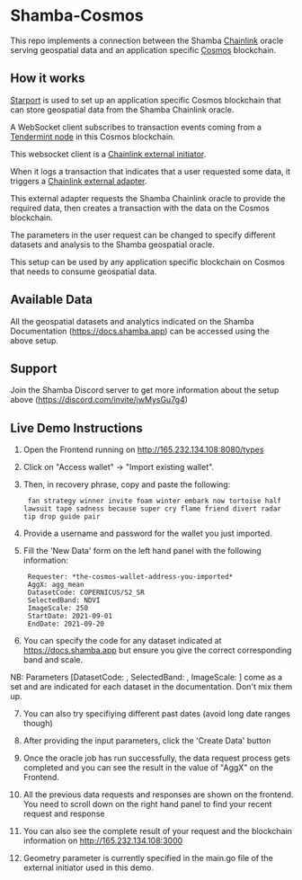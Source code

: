 # Shamba-Cosmos
This repo implements a connection between the Shamba [Chainlink](https://chain.link/) oracle serving geospatial data and an application specific [Cosmos](https://cosmos.network/) blockchain.

## How it works
[Starport](https://cosmos.network/starport/) is used to set up an application specific Cosmos blockchain that can store geospatial data from the Shamba Chainlink oracle.

A WebSocket client subscribes to transaction events coming from a [Tendermint node](https://tendermint.com/core/) in this Cosmos blockchain.

This websocket client is a [Chainlink external initiator](https://docs.chain.link/docs/external-initiators-introduction/).

When it logs a transaction that indicates that a user requested some data, it triggers a [Chainlink external adapter](https://docs.chain.link/docs/external-adapters/).

This external adapter requests the Shamba Chainlink oracle to provide the required data, then creates a transaction with the data on the Cosmos blockchain. 

The parameters in the user request can be changed to specify different datasets and analysis to the Shamba geospatial oracle.

This setup can be used by any application specific blockchain on Cosmos that needs to consume geospatial data.


## Available Data
All the geospatial datasets and analytics indicated on the Shamba Documentation (https://docs.shamba.app) can be accessed using the above setup.

## Support
Join the Shamba Discord server to get more information about the setup above (https://discord.com/invite/jwMysGu7g4) 

## Live Demo Instructions
1. Open the Frontend running on http://165.232.134.108:8080/types 

2. Click on "Access wallet" -> "Import existing wallet".

3. Then, in recovery phrase, copy and paste the following:

        
        fan strategy winner invite foam winter embark now tortoise half lawsuit tape sadness because super cry flame friend divert radar tip drop guide pair

4. Provide a username and password for the wallet you just imported.

5. Fill the 'New Data' form on the left hand panel with the following information:

        Requester: *the-cosmos-wallet-address-you-imported*
        AggX: agg_mean
        DatasetCode: COPERNICUS/S2_SR
        SelectedBand: NDVI
        ImageScale: 250
        StartDate: 2021-09-01
        EndDate: 2021-09-20

6. You can specify the code for any dataset indicated at https://docs.shamba.app  but ensure you give the correct corresponding band and scale.

NB: Parameters [DatasetCode: , SelectedBand: ,  ImageScale: ] come as a set and are indicated for each dataset in the documentation. Don't mix them up.

7. You can also try specifiying different past dates (avoid long date ranges though)

8. After providing the input parameters, click the 'Create Data' button

9. Once the oracle job has run successfully, the data request process gets completed and you can see the result in the value of "AggX" on the Frontend.

10. All the previous data requests and responses are shown on the frontend. You need to scroll down on the right hand panel to find your recent request and response 

11. You can also see the complete result of your request and the blockchain information on http://165.232.134.108:3000

12. Geometry parameter is currently specified in the main.go file of the external initiator used in this demo.



